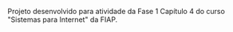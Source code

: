 Projeto desenvolvido para atividade da Fase 1 Capítulo 4 do curso "Sistemas para Internet" da FIAP.

